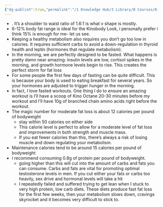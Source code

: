 ```yaml
---
{"dg-publish":true,"permalink":"/1 Knowledge Hub/3 Library/B Courses/Kinobody/Important Points on Diet/","noteIcon":""}
---
```


- . It’s a shoulder to waist ratio of 1.6:1 is what v shape is mostly.
- 6-12% body fat range is ideal for the Kinobody Look, i personally prefer i think 15% is enough for me- let us see.
- Keeping a healthy metabolism also requires you don’t go too low in calories. It requires sufficient carbs to avoid a down-regulation in thyroid health and leptin (hormones that regulate metabolism).
- In the morning, we are perfectly designed to be fasted. What happens is pretty damn near amazing: insulin levels are low, cortisol spikes in the morning, and growth hormone levels begin to rise. This creates the perfect storm for fat loss
- For some people the first few days of fasting can be quite difficult. This is because your body is used to eating breakfast for several years. So your hormones are adjusted to trigger hunger in the morning.
- In fact, I love fasted workouts. One thing I do to ensure an amazing workout is I’ll have a scoop of Kino Octane 20-30 minutes before my workout and I’ll have 10g of branched chain amino acids right before the workout.
- The magic number for moderate fat loss is about 12 calories per pound of bodyweight
    - stay within 50 calories on either side
    - This calorie level is perfect to allow for a moderate level of fat loss and improvements in both strength and muscle mass.
    - If you eat fewer calories than this, there’s always a risk of losing muscle and down regulating your metabolism.
- Maintenance calories tend to be around 15 calories per pound of bodyweight
- I recommend consuming 0.8g of protein per pound of bodyweight.
    - going higher than this will cut into the amount of carbs and fats you can consume. Carbs and fats are vital for promoting optimal testosterone levels in men. If you cut either your fats or carbs too heavily, sex drive and hormonal levels will take a hit
    - I repeatedly failed and suffered trying to get lean when I stuck to very high protein, low carb diets. These diets produce fast fat loss for the first few weeks, then your metabolism slows down, cravings skyrocket and it becomes very difficult to stick to.